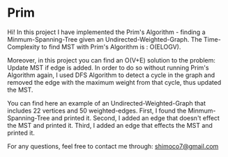 # Prim
Hi!
In this project I have implemented the Prim's Algorithm - finding a Minmum-Spanning-Tree given an Undirected-Weighted-Graph. The Time-Complexity to find MST with Prim's Algorithm is : O(ELOGV).

Moreover, in this project you can find an O(V+E) solution to the problem: Update MST if edge is added. In order to do so without running Prim's Algorithm again, I used DFS Algorithm to detect a cycle in the graph and removed the edge with the maximum weight from that cycle, thus updated the MST.

You can find here an example of an Undirected-Weighted-Graph that includes 22 vertices and 50 weighted-edges. First, I found the Minmum-Spanning-Tree and printed it. Second, I added an edge that doesn't effect the MST and printed it. Third, I added an edge that effects the MST and printed it.

For any questions, feel free to contact me through: shimoco7@gmail.com
